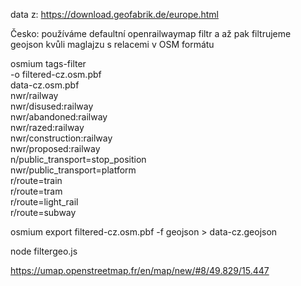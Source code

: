 data z: https://download.geofabrik.de/europe.html

Česko: používáme defaultní openrailwaymap filtr a až pak filtrujeme geojson kvůli maglajzu s relacemi v OSM formátu

osmium tags-filter \
    -o filtered-cz.osm.pbf \
    data-cz.osm.pbf \
    nwr/railway \
    nwr/disused:railway \
    nwr/abandoned:railway \
    nwr/razed:railway \
    nwr/construction:railway \
    nwr/proposed:railway \
    n/public_transport=stop_position \
    nwr/public_transport=platform \
    r/route=train \
    r/route=tram \
    r/route=light_rail \
    r/route=subway 
    
osmium export filtered-cz.osm.pbf -f geojson > data-cz.geojson

node filtergeo.js

https://umap.openstreetmap.fr/en/map/new/#8/49.829/15.447
